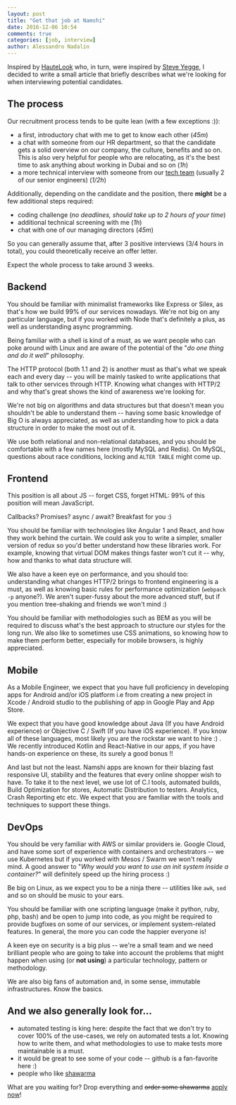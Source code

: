 ```yaml
---
layout: post
title: "Get that job at Namshi"
date: 2016-12-06 10:54
comments: true
categories: [job, interview]
author: Alessandro Nadalin
---
```


Inspired by [HauteLook](https://hautelook.github.io/jekyll/update/2015/04/01/get-that-job-at-hautelook.html) who,
in turn, were inspired by [Steve Yegge](http://steve-yegge.blogspot.ae/2008/03/get-that-job-at-google.html),
I decided to write a small article that briefly describes what we're looking for
when interviewing potential candidates.

<!-- more -->

## The process

Our recruitment process tends to be quite lean (with a few exceptions :)):

* a first, introductory chat with me to get to know each other (*45m*)
* a chat with someone from our HR department, so that the candidate gets a solid overview on our company, the culture, benefits and so on. This is also very helpful for people who are relocating, as it's the best time to ask anything about working in Dubai and so on (*1h*)
* a more technical interview with someone from our [tech team](/team) (usually 2 of our senior engineers) (*1/2h*)

Additionally, depending on the candidate and the position, there **might** be a
few additional steps required:

* coding challenge (*no deadlines, should take up to 2 hours of your time*)
* additional technical screening with me (*1h*)
* chat with one of our managing directors (*45m*)

So you can generally assume that, after 3 positive interviews (3/4 hours in total), you
could theoretically receive an offer letter.

Expect the whole process to take around 3 weeks.

## Backend

You should be familiar with minimalist frameworks like Express or Silex, as that's
how we build 99% of our services nowadays. We're not big on any particular language,
but if you worked with Node that's definitely a plus, as well as understanding
async programming.

Being familiar with a shell is kind of a must, as we want people who can poke
around with Linux and are aware of the potential of the "*do one thing and do it well*"
philosophy.

The HTTP protocol (both 1.1 and 2) is another must as that's what we speak each
and every day -- you will be mainly tasked to write applications that talk to
other services through HTTP. Knowing what changes with HTTP/2 and why that's
great shows the kind of awareness we're looking for.

We're not big on algorithms and data structures but that doesn't mean you
shouldn't be able to understand them -- having some basic knowledge of Big O
is always appreciated, as well as understanding how to pick a data structure in
order to make the most out of it.

We use both relational and non-relational databases, and you should be
comfortable with a few names here (mostly MySQL and Redis). On MySQL, questions
about race conditions, locking and `ALTER TABLE` might come up.

## Frontend

This position is all about JS -- forget CSS, forget HTML: 99% of this position
will mean JavaScript.

Callbacks? Promises? async / await? Breakfast for you :)

You should be familiar with technologies like Angular 1 and React, and how they
work behind the curtain. We could ask you to write a simpler, smaller version of
redux so you'd better understand how these libraries work.
For example, knowing that virtual DOM makes things faster won't cut it -- why,
how and thanks to what data structure will.

We also have a keen eye on performance, and you should too: understanding what
changes HTTP/2 brings to frontend engineering is a must, as well as knowing basic
rules for performance optimization (`webpack -p` anyone?). We aren't super-fussy
about the more advanced stuff, but if you mention tree-shaking and friends we
won't mind :)

You should be familiar with methodologies such as BEM as you will be required to
discuss what's the best approach to structure our styles for the long run.
We also like to sometimes use CSS animations, so knowing how to make them perform
better, especially for mobile browsers, is highly appreciated.

## Mobile

As a Mobile Engineer, we expect that you have full proficiency in developing apps 
for Android and/or iOS platform i.e from creating a new project in 
Xcode / Android studio to the publishing of app in Google Play and App Store.

We expect that you have  good knowledge about Java (If you have Android experience) 
or Objective C / Swift (If you have iOS experience). If you know all of these 
languages, most likely you are the rockstar we want to hire :) . We recently 
introduced Kotlin and React-Native in our apps, if you have hands-on 
experience on these, its surely a good bonus !!

And last but not the least.  Namshi apps are known for their blazing fast 
responsive UI, stability and the features that every online shopper 
wish to have. To take it to the next level, we use lot of C.I tools, 
automated builds, Build Optimization for stores, Automatic Distribution to testers. 
Analytics, Crash Reporting etc etc.  We expect that you are familiar 
with the tools and techniques to support these things.

## DevOps

You should be very familiar with AWS or similar providers ie. Google Cloud, and
have some sort of experience with containers and orchestrators --
we use Kubernetes but if you worked with Mesos / Swarm we won't really mind.
A good answer to "*Why would you want to use an init system inside a container?*"
will definitely speed up the hiring process :)

Be big on Linux, as we expect you to be a ninja there -- utilities
like `awk`, `sed` and so on should be music to your ears.

You should be familiar with one scripting language (make it python, ruby, php, bash)
and be open to jump into code, as you might be required to provide bugfixes on
some of our services, or implement system-related features. In general, the more
you can code the happier everyone is!

A keen eye on security is a big plus -- we're a small team and we need brilliant
people who are going to take into account the problems that might happen when
using (or **not using**) a particular technology, pattern or methodology.

We are also big fans of automation and, in some sense, immutable infrastructures.
Know the basics.

## And we also generally look for...

* automated testing is king here: despite the fact that we don't try to cover
100% of the use-cases, we rely on automated tests a lot. Knowing how to write
them, and what methodologies to use to make tests more maintainable is a must.
* it would be great to see some of your code -- github is a fan-favorite here :)
* people who like [shawarma](https://en.wikipedia.org/wiki/Shawarma)

What are you waiting for? Drop everything and ~~order some shawarma~~ [apply now](/join-us/)!

